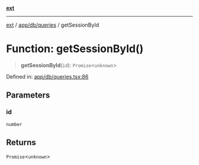 [**ext**](../../../../README.md)

***

[ext](../../../../README.md) / [app/db/queries](../README.md) / getSessionById

# Function: getSessionById()

> **getSessionById**(`id`): `Promise`\<`unknown`\>

Defined in: [app/db/queries.tsx:86](https://github.com/Dion-Krasniqi/workout-tracker/blob/d35cdad79815d530f1000c93f7ff12a99e28154b/Ext/app/db/queries.tsx#L86)

## Parameters

### id

`number`

## Returns

`Promise`\<`unknown`\>
